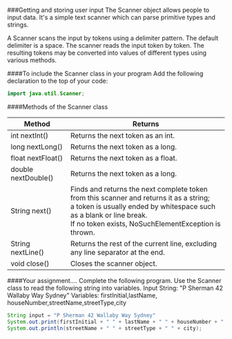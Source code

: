  <!-- djw:done --> 
 ###Getting and storing user input 
The Scanner object allows people to input data. It's a simple text scanner which can parse primitive types and strings.  
  
A Scanner scans the input by tokens using a delimiter pattern. The default delimiter is a space. The scanner reads the input token by token. The resulting tokens may be converted into values of different types using various methods. 

####To include the Scanner class in your program 
Add the following declaration to the top of your code: 
```java 
import java.util.Scanner; 
``` 
  
 ####Methods of the Scanner class 
  

|**Method**|**Returns**| 
|-|-| 
|int nextInt()|Returns the next token as an int. | 
|long nextLong()|Returns the next token as a long.| 
|float nextFloat()|Returns the next token as a float.|  
|double nextDouble()|Returns the next token as a long.|  
|String next()|Finds and returns the next complete token<br>from this scanner and returns it as a string;<br>a token is usually ended by whitespace such as a blank or line break.<br>If no token exists, NoSuchElementException is thrown.| 
|String nextLine()|Returns the rest of the current line, excluding any line separator at the end.| 
|void close()|Closes the scanner object. 

####Your assignment....
Complete the following  program. Use the Scanner class to read the following string into variables. 
Input String: "P Sherman 42 Wallaby Way Sydney"
Variables: firstInitial,lastName, houseNumber,streetName,streetType,city

```java
String input = "P Sherman 42 Wallaby Way Sydney"
System.out.print(firstInitial + " " + lastName + " " + houseNumber + " ");
System.out.println(streetName + " " + streetType + " " + city);
```
 